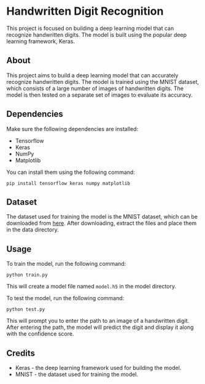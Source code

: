 # Handwritten Digit Recognition

This project is focused on building a deep learning model that can recognize handwritten digits. The model is built using the popular deep learning framework, Keras.

## About

This project aims to build a deep learning model that can accurately recognize handwritten digits. The model is trained using the MNIST dataset, which consists of a large number of images of handwritten digits. The model is then tested on a separate set of images to evaluate its accuracy.

## Dependencies

Make sure the following dependencies are installed:

- Tensorflow
- Keras
- NumPy
- Matplotlib

You can install them using the following command:

```
pip install tensorflow keras numpy matplotlib
```

## Dataset

The dataset used for training the model is the MNIST dataset, which can be downloaded from [here](http://yann.lecun.com/exdb/mnist/). After downloading, extract the files and place them in the data directory.

## Usage

To train the model, run the following command:

```
python train.py
```


This will create a model file named `model.h5` in the model directory.

To test the model, run the following command:

```
python test.py
```


This will prompt you to enter the path to an image of a handwritten digit. After entering the path, the model will predict the digit and display it along with the confidence score.

## Credits

- Keras - the deep learning framework used for building the model.
- MNIST - the dataset used for training the model.



